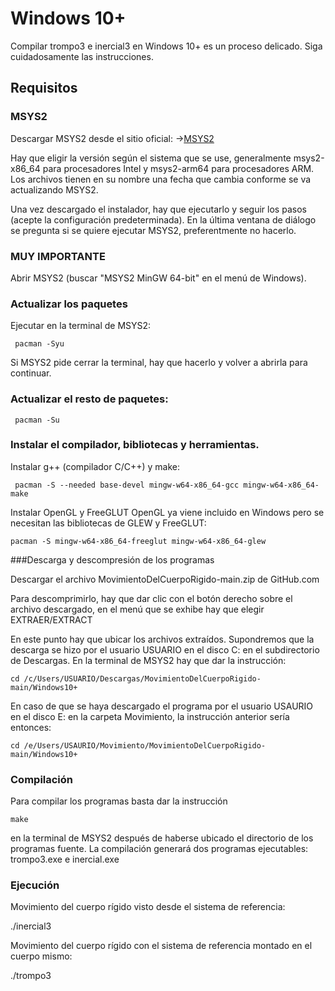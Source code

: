# Windows 10+

Compilar trompo3 e inercial3 en Windows 10+ es un proceso delicado.
Siga cuidadosamente las instrucciones.

## Requisitos

### MSYS2

Descargar MSYS2 desde el sitio oficial:
→[MSYS2](https://www.msys2.org/)

Hay que eligir la versión según el sistema que se use, generalmente msys2-x86_64 para procesadores Intel y msys2-arm64 para procesadores ARM.  Los archivos tienen en su nombre una fecha que cambia conforme se va actualizando MSYS2.

Una vez descargado el instalador, hay que ejecutarlo y seguir los pasos (acepte la configuración predeterminada).  En la última ventana de diálogo se pregunta si se quiere ejecutar MSYS2, preferentmente no hacerlo.

### MUY IMPORTANTE
Abrir MSYS2 (buscar "MSYS2 MinGW 64-bit" en el menú de Windows).

### Actualizar los paquetes 
Ejecutar en la terminal de MSYS2:
```console
 pacman -Syu
```
Si MSYS2 pide cerrar la terminal, hay que hacerlo y volver a abrirla para continuar.

### Actualizar el resto de paquetes:

```console
 pacman -Su
```

### Instalar el compilador, bibliotecas y herramientas.

Instalar g++ (compilador C/C++) y make:

```console
 pacman -S --needed base-devel mingw-w64-x86_64-gcc mingw-w64-x86_64-make
```

Instalar OpenGL y FreeGLUT
OpenGL ya viene incluido en Windows pero se necesitan las bibliotecas de GLEW y FreeGLUT:

```console
pacman -S mingw-w64-x86_64-freeglut mingw-w64-x86_64-glew
```

###Descarga y descompresión de los programas 

Descargar el archivo MovimientoDelCuerpoRigido-main.zip de GitHub.com

Para descomprimirlo, hay que dar clic con el botón derecho sobre el archivo descargado, 
en el menú que se exhibe hay que elegir EXTRAER/EXTRACT

En este punto hay que ubicar los archivos extraídos.  Supondremos que la descarga se hizo por el 
usuario USUARIO en el disco C: en el subdirectorio de Descargas.  En la terminal de
MSYS2 hay que dar la instrucción:

```console
cd /c/Users/USUARIO/Descargas/MovimientoDelCuerpoRigido-main/Windows10+
```
En caso de que se haya descargado el programa por el usuario USAURIO en el disco E: en la 
carpeta Movimiento, la instrucción anterior sería entonces:
```console
cd /e/Users/USAURIO/Movimiento/MovimientoDelCuerpoRigido-main/Windows10+
```

### Compilación

Para compilar los programas basta dar la instrucción
```console
make
```
en la terminal de MSYS2 después de haberse ubicado el directorio de los programas fuente.
La compilación generará dos programas ejecutables:  trompo3.exe e inercial.exe


### Ejecución


Movimiento del cuerpo rígido visto desde el sistema de referencia:

./inercial3

Movimiento del cuerpo rígido con el sistema de referencia montado en el cuerpo mismo:

./trompo3

